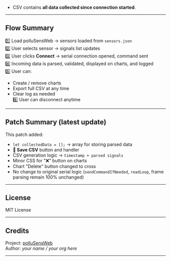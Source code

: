 
- CSV contains **all data collected since connection started**.

---

## Flow Summary

1️⃣ Load polluSensWeb → sensors loaded from `sensors.json`  
2️⃣ User selects sensor → signals list updates  
3️⃣ User clicks **Connect** → serial connection opened, command sent  
4️⃣ Incoming data is parsed, validated, displayed on charts, and logged  
5️⃣ User can:
- Create / remove charts  
- Export full CSV at any time  
- Clear log as needed  
6️⃣ User can disconnect anytime

---

## Patch Summary (latest update)

This patch added:

- `let collectedData = [];` → array for storing parsed data
- **💾 Save CSV** button and handler
- CSV generation logic → `timestamp + parsed signals`
- Minor CSS for "❌" button on charts
- Chart "Delete" button changed to cross
- No change to original serial logic (`sendCommandIfNeeded`, `readLoop`, frame parsing remain 100% unchanged)

---

## License

MIT License

---

## Credits

Project: [polluSensWeb](https://github.com/WeSpeakEnglish/polluSensWeb)  
Author: *your name / your org here*

---







